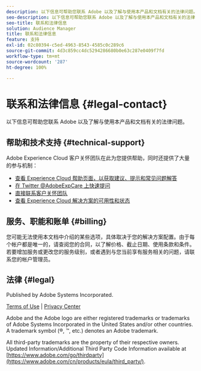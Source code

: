 ```yaml
---
description: 以下信息可帮助您联系 Adobe 以及了解与使用本产品和文档有关的法律问题。
seo-description: 以下信息可帮助您联系 Adobe 以及了解与使用本产品和文档有关的法律问题。
seo-title: 联系和法律信息
solution: Audience Manager
title: 联系和法律信息
feature: 支持
exl-id: 02c80394-c5ed-4963-8543-4585c0c289c6
source-git-commit: 4d3c859cc4dc5294286680b0e63c287e0409f7fd
workflow-type: tm+mt
source-wordcount: '287'
ht-degree: 100%

---
```


# 联系和法律信息 {#legal-contact}

以下信息可帮助您联系 Adobe 以及了解与使用本产品和文档有关的法律问题。

## 帮助和技术支持 {#technical-support}

Adobe Experience Cloud 客户关怀团队在此为您提供帮助，同时还提供了大量的参与机制：

* [查看 Experience Cloud 帮助页面，以获取建议、提示和常见问题解答](https://helpx.adobe.com/cn/support.ec.html)
* [在 Twitter @AdobeExpCare 上快速提问](https://twitter.com/AdobeExpCare)
* [直接联系客户关怀团队](https://helpx.adobe.com/cn/contact/enterprise-support.ec.html)
* [查看 Experience Cloud 解决方案的可用性和状态](https://status.adobe.com/)

## 服务、职能和账单 {#billing}

您可能无法使用本文档中介绍的某些选项，具体取决于您的解决方案配置。由于每个帐户都是唯一的，请查阅您的合同，以了解价格、截止日期、使用条款和条件。若要增加服务或更改您的服务级别，或者遇到与您当前享有服务相关的问题，请联系您的帐户管理员。

## 法律 {#legal}

Published by Adobe Systems Incorporated.

[Terms of Use](https://www.adobe.com/cn/legal/terms.html) | [Privacy Center](https://www.adobe.com/cn/privacy.html)

Adobe and the Adobe logo are either registered trademarks or trademarks of Adobe Systems Incorporated in the United States and/or other countries. A trademark symbol (®, ™, etc.) denotes an Adobe trademark.

All third-party trademarks are the property of their respective owners. Updated Information/Additional Third Party Code Information available at [https://www.adobe.com/go/thirdparty](https://www.adobe.com/cn/products/eula/third_party/).
